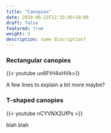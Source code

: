```yaml
---
title: "Canopies"
date: 2020-06-23T12:33:45+10:00
draft: false
featured: true
weight: 3
description: some discription? 
---
```


### Rectangular canopies
{{< youtube uo6FtH4oHVk>}}

A few lines to explain a bit more maybe?

### T-shaped canopies
{{< youtube nCYVNX2UfPs >}}

blah blah